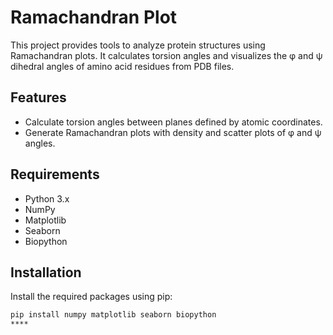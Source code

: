 # Ramachandran Plot

This project provides tools to analyze protein structures using Ramachandran plots. It calculates torsion angles and visualizes the φ and ψ dihedral angles of amino acid residues from PDB files.

## Features

- Calculate torsion angles between planes defined by atomic coordinates.
- Generate Ramachandran plots with density and scatter plots of φ and ψ angles.

## Requirements

- Python 3.x
- NumPy
- Matplotlib
- Seaborn
- Biopython

## Installation

Install the required packages using pip:

```bash
pip install numpy matplotlib seaborn biopython
****
